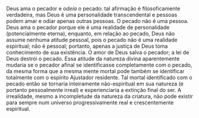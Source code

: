 ﻿Deus ama o pecador e <I>odeia</I> o pecado: tal afirmação é filosoficamente verdadeira, mas Deus é uma personalidade transcendental e pessoas podem amar e odiar apenas outras pessoas. O pecado não é uma pessoa. Deus ama o pecador porque ele é uma realidade de personalidade (potencialmente eterna), enquanto, em relação ao pecado, Deus não assume nenhuma atitude pessoal, pois o pecado não é uma realidade espiritual; não é pessoal; portanto, apenas a justiça de Deus toma conhecimento de sua existência. O amor de Deus salva o pecador; a lei de Deus destrói o pecado. Essa atitude da natureza divina aparentemente mudaria se o pecador afinal se identificasse completamente com o pecado, da mesma forma que a mesma mente mortal pode também se identificar totalmente com o espírito Ajustador residente. Tal mortal identificado com o pecado então se tornaria inteiramente não-espiritual em sua natureza (e portanto pessoalmente irreal) e experienciaria a extinção final do ser. A irrealidade, mesmo a incompletude da natureza da criatura, não pode existir para sempre num universo progressivamente real e crescentemente espiritual.